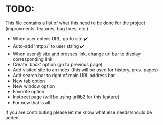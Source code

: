 TODO:
=====
This file contains a list of what this need to be done for the project (improvments, features, bug fixes, etc.)

* When user enters URL, go to site :heavy_check_mark:
* Auto-add 'http://' to user string :heavy_check_mark:
* When user @ site and presses link, change url bar to display corresponding link
* Create 'back' option (go to previous page)
* Add visited site to an index (this will be used for history, prev. pages)
* Add search bar to right of main URL address bar
* New tab option
* New window option
* Favorite option
* Instpect page (will be using urllib2 for this feature)
* For now that is all...

If you are contributing please let me know what else needs/should be added.
